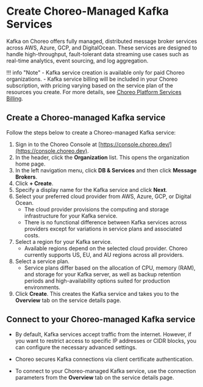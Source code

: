 # Create Choreo-Managed Kafka Services

Kafka on Choreo offers fully managed, distributed message broker services across AWS, Azure, GCP, and DigitalOcean. These services are designed to handle high-throughput, fault-tolerant data streaming use cases such as real-time analytics, event sourcing, and log aggregation.

!!! info "Note"
     - Kafka service creation is available only for paid Choreo organizations.
     - Kafka service billing will be included in your Choreo subscription, with pricing varying based on the service plan of the resources you create. For more details, see [Choreo Platform Services Billing](../../references/choreo-platform-services-billing-and-upgrades.md#platform-service-billing-information).

## Create a Choreo-managed Kafka service

Follow the steps below to create a Choreo-managed Kafka service:

1. Sign in to the Choreo Console at [https://console.choreo.dev/](https://console.choreo.dev).
2. In the header, click the **Organization** list. This opens the organization home page.
3. In the left navigation menu, click **DB & Services** and then click **Message Brokers**.
4. Click **+ Create**.
5. Specify a display name for the Kafka service and click **Next**.
6. Select your preferred cloud provider from AWS, Azure, GCP, or Digital Ocean.
   - The cloud provider provisions the computing and storage infrastructure for your Kafka service.
   - There is no functional difference between Kafka services across providers except for variations in service plans and associated costs.
7. Select a region for your Kafka service.
   - Available regions depend on the selected cloud provider. Choreo currently supports US, EU, and AU regions across all providers.
8. Select a service plan.
   - Service plans differ based on the allocation of CPU, memory (RAM), and storage for your Kafka server, as well as backup retention periods and high-availability options suited for production environments.
9. Click **Create**. This creates the Kafka service and takes you to the **Overview** tab on the service details page.

## Connect to your Choreo-managed Kafka service

- By default, Kafka services accept traffic from the internet. However, if you want to restrict access to specific IP addresses or CIDR blocks, you can configure the necessary advanced settings.

- Choreo secures Kafka connections via client certificate authentication.

- To connect to your Choreo-managed Kafka service, use the connection parameters from the **Overview** tab on the service details page. 
